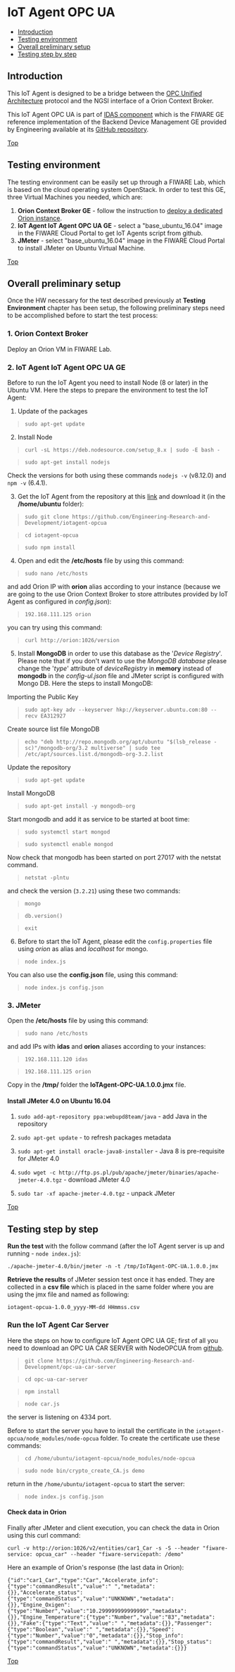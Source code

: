 # IoT Agent OPC UA #

* [Introduction](#introduction)
* [Testing environment](#testing-environment)
* [Overall preliminary setup](#overall-preliminary-setup)
* [Testing step by step](#testing-step-by-step)


## Introduction ##
This IoT Agent is designed to be a bridge between the [OPC Unified Architecture](http://www.opcua.us) protocol and the NGSI interface of a Orion Context Broker.

This IoT Agent OPC UA is part of [IDAS component](https://www.fiware.org/developers/catalogue/) which is the FIWARE GE reference implementation of the Backend Device Management GE provided by Engineering available at its [GitHub repository](https://github.com/Engineering-Research-and-Development/iotagent-opcua).

[Top](#iot-agent-opc-ua)

## Testing environment ##
The testing environment can be easily set up through a FIWARE Lab, which is based on the cloud operating system OpenStack.
In order to test this GE, three Virtual Machines you needed, which are: 

1. **Orion Context Broker GE** - follow the instruction to [deploy a dedicated Orion instance](https://catalogue.fiware.org/enablers/publishsubscribe-context-broker-orion-context-broker/creating-instances).
2. **IoT Agent IoT Agent OPC UA GE** - select a "base_ubuntu_16.04" image in the FIWARE Cloud Portal to get IoT Agents script from github.
3. **JMeter** - select "base_ubuntu_16.04" image in the FIWARE Cloud Portal to install JMeter on Ubuntu Virtual Machine.

[Top](#iot-agent-opc-ua)

## Overall preliminary setup ##

Once the HW necessary for the test described previously at **Testing Environment** chapter has been setup, the following preliminary steps need to be accomplished before to start the test process:


### 1. Orion Context Broker ###

Deploy an Orion VM in FIWARE Lab.


### 2. IoT Agent IoT Agent OPC UA GE ###

Before to run the IoT Agent you need to install Node (8 or later) in the Ubuntu VM. Here the steps to prepare the environment to test the IoT Agent:

1. Update of the packages

> `sudo apt-get update`

2. Install Node

> `curl -sL https://deb.nodesource.com/setup_8.x | sudo -E bash -` 

> `sudo apt-get install nodejs`

Check the versions for both using these commands `nodejs -v` (v8.12.0) and `npm -v` (6.4.1). 

3. Get the IoT Agent from the repository at this [link](https://github.com/Engineering-Research-and-Development/iotagent-opcua) and download it (in the **/home/ubuntu** folder):

> `sudo git clone https://github.com/Engineering-Research-and-Development/iotagent-opcua`

> `cd iotagent-opcua`

> `sudo npm install`

4. Open and edit the **/etc/hosts** file by using this command:

> `sudo nano /etc/hosts` 

and add Orion IP with **orion** alias according to your instance (because we are going to the use Orion Context Broker to store attributes provided by IoT Agent as configured in *config.json*): 

> `192.168.111.125 orion`

you can try using this command:

> `curl http://orion:1026/version`

5. Install **MongoDB** in order to use this database as the '*Device Registry*'. Please note that if you don't want to use the *MongoDB database* please change the '*type*' attribute of *deviceRegistry* in **memory** instead of **mongodb** in the *config-ul.json* file and JMeter script is configured with Mongo DB.
Here the steps to install MongoDB:

Importing the Public Key
> `sudo apt-key adv --keyserver hkp://keyserver.ubuntu.com:80 --recv EA312927`

Create source list file MongoDB
> `echo "deb http://repo.mongodb.org/apt/ubuntu "$(lsb_release -sc)"/mongodb-org/3.2 multiverse" | sudo tee /etc/apt/sources.list.d/mongodb-org-3.2.list`

Update the repository
> `sudo apt-get update`

Install MongoDB
> `sudo apt-get install -y mongodb-org`

Start mongodb and add it as service to be started at boot time:

> `sudo systemctl start mongod`

> `sudo systemctl enable mongod`

Now check that mongodb has been started on port 27017 with the netstat command.

> `netstat -plntu`

and check the version (`3.2.21`) using these two commands:

> `mongo`

> `db.version()`

> `exit`

6. Before to start the IoT Agent, please edit the `config.properties` file using *orion* as alias and *localhost* for mongo.

> `node index.js`

You can also use the **config.json** file, using this command:

> `node index.js config.json`
 

### 3. JMeter ###

Open the **/etc/hosts** file by using this command:

> `sudo nano /etc/hosts` 

and add IPs with **idas** and **orion** aliases according to your instances: 

> `192.168.111.120 idas`

> `192.168.111.125 orion`

Copy in the **/tmp/** folder the **IoTAgent-OPC-UA.1.0.0.jmx** file.


#### Install JMeter 4.0 on Ubuntu 16.04 ####

1. `sudo add-apt-repository ppa:webupd8team/java` - add Java in the repository

2. `sudo apt-get update` - to refresh packages metadata

3. `sudo apt-get install oracle-java8-installer` - Java 8 is pre-requisite for JMeter 4.0

4. `sudo wget -c http://ftp.ps.pl/pub/apache/jmeter/binaries/apache-jmeter-4.0.tgz` - download JMeter 4.0

5. `sudo tar -xf apache-jmeter-4.0.tgz` - unpack JMeter

[Top](#iot-agent-opc-ua)

## Testing step by step ##

**Run the test** with the follow command (after the IoT Agent server is up and running - `node index.js`): 

`./apache-jmeter-4.0/bin/jmeter -n -t /tmp/IoTAgent-OPC-UA.1.0.0.jmx`

**Retrieve the results** of JMeter session test once it has ended. They are collected in a **csv file** which is placed in the same folder where you are using the jmx file and named as following: 

`iotagent-opcua-1.0.0_yyyy-MM-dd HHmmss.csv`


### Run the IoT Agent Car Server ###

Here the steps on how to configure IoT Agent OPC UA GE; first of all you need to download an OPC UA CAR SERVER with NodeOPCUA from [github](https://github.com/Engineering-Research-and-Development/opc-ua-car-server).

> `git clone https://github.com/Engineering-Research-and-Development/opc-ua-car-server`

> `cd opc-ua-car-server`

> `npm install`

> `node car.js`

the server is listening on 4334 port.

Before to start the server you have to install the certificate in the `iotagent-opcua/node_modules/node-opcua` folder. To create the certificate use these commands:

> `cd /home/ubuntu/iotagent-opcua/node_modules/node-opcua`

> `sudo node bin/crypto_create_CA.js demo`

return in the `/home/ubuntu/iotagent-opcua` to start the server:

> `node index.js config.json`


#### Check data in Orion  ####

Finally after JMeter and client execution, you can check the data in Orion using this curl command:

`curl -v http://orion:1026/v2/entities/car1_Car -s -S --header "fiware-service: opcua_car" --header "fiware-servicepath: /demo"`

Here an example of Orion's response (the last data in Orion):
	
	{"id":"car1_Car","type":"Car","Accelerate_info":{"type":"commandResult","value":" ","metadata":{}},"Accelerate_status":{"type":"commandStatus","value":"UNKNOWN","metadata":{}},"Engine_Oxigen":{"type":"Number","value":"10.299999999999999","metadata":{}},"Engine_Temperature":{"type":"Number","value":"83","metadata":{}},"Fake":{"type":"Text","value":" ","metadata":{}},"Passenger":{"type":"Boolean","value":" ","metadata":{}},"Speed":{"type":"Number","value":"0","metadata":{}},"Stop_info":{"type":"commandResult","value":" ","metadata":{}},"Stop_status":{"type":"commandStatus","value":"UNKNOWN","metadata":{}}}


[Top](#iot-agent-opc-ua)